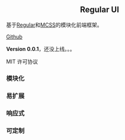 <h2 style="text-align: center">Regular UI</h2>

基于[Regular](http://regularjs.github.io)和[MCSS](https://github.com/leeluolee/mass)的模块化前端框架。

[Github](https://github.com/rainfore/regular-ui)

**Version 0.0.1**，还没上线。。。

MIT 许可协议

### 模块化

### 易扩展

### 响应式

### 可定制